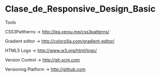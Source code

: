 Clase_de_Responsive_Design_Basic
================================

Tools

  CSS3Pattherns -> http://lea.verou.me/css3patterns/
  
  Gradient editor -> http://colorzilla.com/gradient-editor/
  
  HTML5 Logo -> http://www.w3.org/html/logo/
  
  Version Control -> http://git-scm.com
  
  Versioning Platform -> http://github.com
